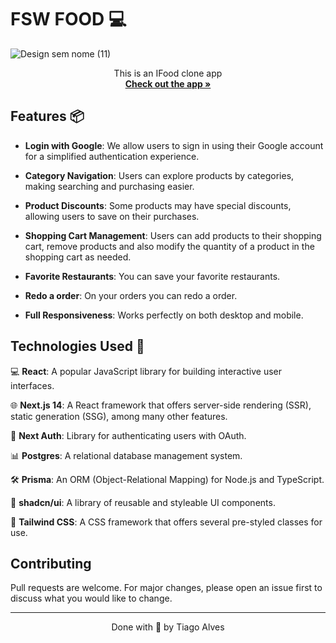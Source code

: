 # FSW FOOD 💻

![Design sem nome (11)](https://github.com/user-attachments/assets/e94a9764-933c-420b-af5b-ac652de10087)

<p align="center">
    This is an IFood clone app
    <br />
    <a href="https://fsw-foods-chi.vercel.app" target="_blank"><strong>Check out the app »</strong></a>
    <br />    
</p>


## Features 📦

- **Login with Google**: We allow users to sign in using their Google account for a simplified authentication experience.

- **Category Navigation**: Users can explore products by categories, making searching and purchasing easier.

- **Product Discounts**: Some products may have special discounts, allowing users to save on their purchases.

- **Shopping Cart Management**: Users can add products to their shopping cart, remove products and also modify the quantity of a product in the shopping cart as needed.

- **Favorite Restaurants**: You can save your favorite restaurants.

- **Redo a order**: On your orders you can redo a order.
 
- **Full Responsiveness**: Works perfectly on both desktop and mobile.

## Technologies Used 🚀

💻 **React**: A popular JavaScript library for building interactive user interfaces.

🌐 **Next.js 14**: A React framework that offers server-side rendering (SSR), static generation (SSG), among many other features.

🔑 **Next Auth**: Library for authenticating users with OAuth.

📊 **Postgres**: A relational database management system.

🛠️ **Prisma**: An ORM (Object-Relational Mapping) for Node.js and TypeScript.

🎨 **shadcn/ui**: A library of reusable and styleable UI components.

🎨 **Tailwind CSS**: A CSS framework that offers several pre-styled classes for use.

## Contributing

Pull requests are welcome. For major changes, please open an issue first
to discuss what you would like to change.

---

<p align="center">Done with 💙 by Tiago Alves</p>
